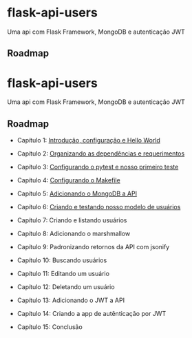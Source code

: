# flask-api-users

Uma api com Flask Framework, MongoDB e autenticação JWT



## Roadmap
# flask-api-users

Uma api com Flask Framework, MongoDB e autenticação JWT



## Roadmap

* Capítulo 1: [Introdução, configuração e Hello World](https://www.lucassimon.com.br/2018/06/serie-api-em-flask---parte-1---introducao-configuracao-e-hello-world/)

* Capítulo 2: [Organizando as dependências e requerimentos](https://lucassimon.com.br/2018/06/serie-api-em-flask---parte-2---organizando-as-dependencias-e-requerimentos/)

* Capítulo 3: [Configurando o pytest e nosso primeiro teste](https://lucassimon.com.br/2018/06/serie-api-em-flask---parte-3---configurando-o-pytest-e-nosso-primeiro-teste/)

* Capítulo 4: [Configurando o Makefile](https://lucassimon.com.br/2018/06/serie-api-em-flask---parte-4---configurando-o-makefile/)

* Capítulo 5: [Adicionando o MongoDB a API](https://lucassimon.com.br/2018/07/serie-api-em-flask---parte-5---mongodb/)

* Capítulo 6: [Criando e testando nosso modelo de usuários](https://lucassimon.com.br/2018/10/serie-api-em-flask---parte-6---criando-e-testando-nosso-modelo-de-usuarios/)

* Capítulo 7: Criando e listando usuários

* Capítulo 8: Adicionando o marshmallow

* Capítulo 9: Padronizando retornos da API com jsonify

* Capítulo 10: Buscando usuários

* Capítulo 11: Editando um usuário

* Capítulo 12: Deletando um usuário

* Capítulo 13: Adicionando o JWT a API

* Capítulo 14: Criando a app de autênticação por JWT

* Capítulo 15: Conclusão

